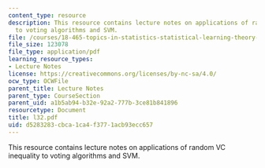 ```yaml
---
content_type: resource
description: This resource contains lecture notes on applications of random VC inequality
  to voting algorithms and SVM.
file: /courses/18-465-topics-in-statistics-statistical-learning-theory-spring-2007/d5283283cbca1ca4f3771acb93ecc657_l32.pdf
file_size: 123078
file_type: application/pdf
learning_resource_types:
- Lecture Notes
license: https://creativecommons.org/licenses/by-nc-sa/4.0/
ocw_type: OCWFile
parent_title: Lecture Notes
parent_type: CourseSection
parent_uid: a1b5ab94-b32e-92a2-777b-3ce81b841896
resourcetype: Document
title: l32.pdf
uid: d5283283-cbca-1ca4-f377-1acb93ecc657
---
```

This resource contains lecture notes on applications of random VC inequality to voting algorithms and SVM.